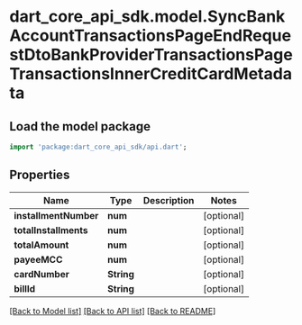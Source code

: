 # dart_core_api_sdk.model.SyncBankAccountTransactionsPageEndRequestDtoBankProviderTransactionsPageTransactionsInnerCreditCardMetadata

## Load the model package
```dart
import 'package:dart_core_api_sdk/api.dart';
```

## Properties
Name | Type | Description | Notes
------------ | ------------- | ------------- | -------------
**installmentNumber** | **num** |  | [optional] 
**totalInstallments** | **num** |  | [optional] 
**totalAmount** | **num** |  | [optional] 
**payeeMCC** | **num** |  | [optional] 
**cardNumber** | **String** |  | [optional] 
**billId** | **String** |  | [optional] 

[[Back to Model list]](../README.md#documentation-for-models) [[Back to API list]](../README.md#documentation-for-api-endpoints) [[Back to README]](../README.md)


